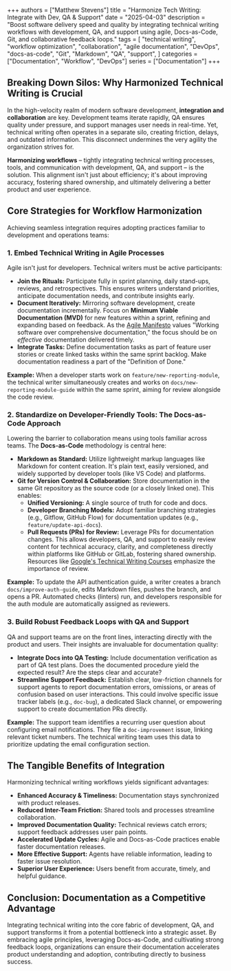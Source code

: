+++
authors = ["Matthew Stevens"]
title = "Harmonize Tech Writing: Integrate with Dev, QA & Support"
date = "2025-04-03"
description = "Boost software delivery speed and quality by integrating technical writing workflows with development, QA, and support using agile, Docs-as-Code, Git, and collaborative feedback loops."
tags = [
    "technical writing",
    "workflow optimization",
    "collaboration",
    "agile documentation",
    "DevOps",
    "docs-as-code",
    "Git",
    "Markdown",
    "QA",
    "support",
]
categories = ["Documentation", "Workflow", "DevOps"]
series = ["Documentation"]
+++

## Breaking Down Silos: Why Harmonized Technical Writing is Crucial

In the high-velocity realm of modern software development, **integration and collaboration** are key. Development teams iterate rapidly, QA ensures quality under pressure, and support manages user needs in real-time. Yet, technical writing often operates in a separate silo, creating friction, delays, and outdated information. This disconnect undermines the very agility the organization strives for.

**Harmonizing workflows** – tightly integrating technical writing processes, tools, and communication with development, QA, and support – is the solution. This alignment isn't just about efficiency; it's about improving accuracy, fostering shared ownership, and ultimately delivering a better product and user experience.

## Core Strategies for Workflow Harmonization

Achieving seamless integration requires adopting practices familiar to development and operations teams:

### 1. Embed Technical Writing in Agile Processes

Agile isn't just for developers. Technical writers must be active participants:

*   **Join the Rituals:** Participate fully in sprint planning, daily stand-ups, reviews, and retrospectives. This ensures writers understand priorities, anticipate documentation needs, and contribute insights early.
*   **Document Iteratively:** Mirroring software development, create documentation incrementally. Focus on **Minimum Viable Documentation (MVD)** for new features within a sprint, refining and expanding based on feedback. As the [Agile Manifesto](https://agilemanifesto.org/) values "Working software over comprehensive documentation," the focus should be on *effective* documentation delivered timely.
*   **Integrate Tasks:** Define documentation tasks as part of feature user stories or create linked tasks within the same sprint backlog. Make documentation readiness a part of the "Definition of Done."

**Example:** When a developer starts work on `feature/new-reporting-module`, the technical writer simultaneously creates and works on `docs/new-reporting-module-guide` within the same sprint, aiming for review alongside the code review.

### 2. Standardize on Developer-Friendly Tools: The Docs-as-Code Approach

Lowering the barrier to collaboration means using tools familiar across teams. The **Docs-as-Code** methodology is central here:

*   **Markdown as Standard:** Utilize lightweight markup languages like Markdown for content creation. It's plain text, easily versioned, and widely supported by developer tools (like VS Code) and platforms.
*   **Git for Version Control & Collaboration:** Store documentation in the same Git repository as the source code (or a closely linked one). This enables:
    *   **Unified Versioning:** A single source of truth for code and docs.
    *   **Developer Branching Models:** Adopt familiar branching strategies (e.g., Gitflow, GitHub Flow) for documentation updates (e.g., `feature/update-api-docs`).
    *   **Pull Requests (PRs) for Review:** Leverage PRs for documentation changes. This allows developers, QA, and support to easily review content for technical accuracy, clarity, and completeness directly within platforms like GitHub or GitLab, fostering shared ownership. Resources like [Google's Technical Writing Courses](https://developers.google.com/tech-writing) emphasize the importance of review.

**Example:** To update the API authentication guide, a writer creates a branch `docs/improve-auth-guide`, edits Markdown files, pushes the branch, and opens a PR. Automated checks (linters) run, and developers responsible for the auth module are automatically assigned as reviewers.

### 3. Build Robust Feedback Loops with QA and Support

QA and support teams are on the front lines, interacting directly with the product and users. Their insights are invaluable for documentation quality:

*   **Integrate Docs into QA Testing:** Include documentation verification as part of QA test plans. Does the documented procedure yield the expected result? Are the steps clear and accurate?
*   **Streamline Support Feedback:** Establish clear, low-friction channels for support agents to report documentation errors, omissions, or areas of confusion based on user interactions. This could involve specific issue tracker labels (e.g., `doc-bug`), a dedicated Slack channel, or empowering support to create documentation PRs directly.

**Example:** The support team identifies a recurring user question about configuring email notifications. They file a `doc-improvement` issue, linking relevant ticket numbers. The technical writing team uses this data to prioritize updating the email configuration section.

## The Tangible Benefits of Integration

Harmonizing technical writing workflows yields significant advantages:

*   **Enhanced Accuracy & Timeliness:** Documentation stays synchronized with product releases.
*   **Reduced Inter-Team Friction:** Shared tools and processes streamline collaboration.
*   **Improved Documentation Quality:** Technical reviews catch errors; support feedback addresses user pain points.
*   **Accelerated Update Cycles:** Agile and Docs-as-Code practices enable faster documentation releases.
*   **More Effective Support:** Agents have reliable information, leading to faster issue resolution.
*   **Superior User Experience:** Users benefit from accurate, timely, and helpful guidance.

## Conclusion: Documentation as a Competitive Advantage

Integrating technical writing into the core fabric of development, QA, and support transforms it from a potential bottleneck into a strategic asset. By embracing agile principles, leveraging Docs-as-Code, and cultivating strong feedback loops, organizations can ensure their documentation accelerates product understanding and adoption, contributing directly to business success.
